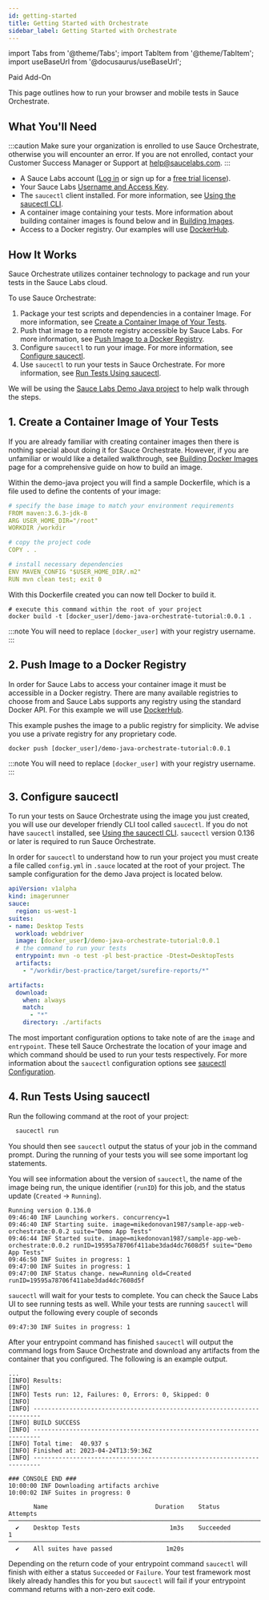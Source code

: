 ```yaml
---
id: getting-started
title: Getting Started with Orchestrate
sidebar_label: Getting Started with Orchestrate
---
```


import Tabs from '@theme/Tabs';
import TabItem from '@theme/TabItem';
import useBaseUrl from '@docusaurus/useBaseUrl';

<p><span className="sauceGreen">Paid Add-On</span></p>

This page outlines how to run your browser and mobile tests in Sauce Orchestrate.

## What You'll Need

:::caution
Make sure your organization is enrolled to use Sauce Orchestrate, otherwise you will encounter an error. If you are not enrolled, contact your Customer Success Manager or Support at help@saucelabs.com.
:::

- A Sauce Labs account ([Log in](https://accounts.saucelabs.com/am/XUI/#login/) or sign up for a [free trial license](https://saucelabs.com/sign-up)).
- Your Sauce Labs [Username and Access Key](https://app.saucelabs.com/user-settings).
- The `saucectl` client installed. For more information, see [Using the saucectl CLI](/dev/cli/saucectl).
- A container image containing your tests. More information about building container images is found below and in [Building Images](/orchestrate/building-images).
- Access to a Docker registry. Our examples will use [DockerHub](https://hub.docker.com).

## How It Works

Sauce Orchestrate utilizes container technology to package and run your tests in the Sauce Labs cloud.

To use Sauce Orchestrate:

1. Package your test scripts and dependencies in a container Image. For more information, see [Create a Container Image of Your Tests](#1-create-a-container-image-of-your-tests).
2. Push that image to a remote registry accessible by Sauce Labs. For more information, see [Push Image to a Docker Registry](#2-push-image-to-a-docker-registry).
3. Configure `saucectl` to run your image. For more information, see [Configure saucectl](#3-configure-saucectl).
4. Use `saucectl` to run your tests in Sauce Orchestrate. For more information, see [Run Tests Using saucectl](#4-run-tests-using-saucectl).

We will be using the [Sauce Labs Demo Java project](https://github.com/saucelabs-training/demo-java) to help walk through the steps.

## 1. Create a Container Image of Your Tests

If you are already familiar with creating container images then there is nothing special about doing it for Sauce Orchestrate. However, if you are unfamiliar or would like a detailed walkthrough, see [Building Docker Images](/orchestrate/building-images/) page for a comprehensive guide on how to build an image.

Within the demo-java project you will find a sample Dockerfile, which is a file used to define the contents of your image:

```yaml showLineNumbers
# specify the base image to match your environment requirements
FROM maven:3.6.3-jdk-8
ARG USER_HOME_DIR="/root"
WORKDIR /workdir

# copy the project code
COPY . .

# install necessary dependencies
ENV MAVEN_CONFIG "$USER_HOME_DIR/.m2"
RUN mvn clean test; exit 0
```

With this Dockerfile created you can now tell Docker to build it.

```
# execute this command within the root of your project
docker build -t [docker_user]/demo-java-orchestrate-tutorial:0.0.1 .
```

:::note
You will need to replace `[docker_user]` with your registry username.
:::

## 2. Push Image to a Docker Registry

In order for Sauce Labs to access your container image it must be accessible in a Docker registry. There are many available registries to choose from and Sauce Labs supports any registry using the standard Docker API. For this example we will use [DockerHub](https://hub.docker.com).

This example pushes the image to a public registry for simplicity. We advise you use a private registry for any proprietary code.

```
docker push [docker_user]/demo-java-orchestrate-tutorial:0.0.1
```

:::note
You will need to replace `[docker_user]` with your registry username.
:::

## 3. Configure saucectl

To run your tests on Sauce Orchestrate using the image you just created, you will use our developer friendly CLI tool called `saucectl`. If you do not have `saucectl` installed, see [Using the saucectl CLI](/dev/cli/saucectl). `saucectl` version 0.136 or later is required to run Sauce Orchestrate.

In order for `saucectl` to understand how to run your project you must create a file called `config.yml` in `.sauce` located at the root of your project. The sample configuration for the demo Java project is located below.

```yaml showLineNumbers
apiVersion: v1alpha
kind: imagerunner
sauce:
  region: us-west-1
suites:
- name: Desktop Tests
  workload: webdriver
  image: [docker_user]/demo-java-orchestrate-tutorial:0.0.1
  # the command to run your tests
  entrypoint: mvn -o test -pl best-practice -Dtest=DesktopTests
  artifacts:
    - "/workdir/best-practice/target/surefire-reports/*"

artifacts:
  download:
    when: always
    match:
      - "*"
    directory: ./artifacts
```

The most important configuration options to take note of are the `image` and `entrypoint`. These tell Sauce Orchestrate the location of your image and which command should be used to run your tests respectively. For more information about the `saucectl` configuration options see [saucectl Configuration](/orchestrate/saucectl-configuration/).

## 4. Run Tests Using saucectl

Run the following command at the root of your project:

```bash
  saucectl run
```

You should then see `saucectl` output the status of your job in the command prompt. During the running of your tests you will see some important log statements.

You will see information about the version of `saucectl`, the name of the image being run, the unique identifier (`runID`) for this job, and the status update (`Created` -> `Running`).

```
Running version 0.136.0
09:46:40 INF Launching workers. concurrency=1
09:46:40 INF Starting suite. image=mikedonovan1987/sample-app-web-orchestrate:0.0.2 suite="Demo App Tests"
09:46:44 INF Started suite. image=mikedonovan1987/sample-app-web-orchestrate:0.0.2 runID=19595a78706f411abe3dad4dc7608d5f suite="Demo App Tests"
09:46:50 INF Suites in progress: 1
09:47:00 INF Suites in progress: 1
09:47:00 INF Status change. new=Running old=Created runID=19595a78706f411abe3dad4dc7608d5f
```

`saucectl` will wait for your tests to complete. You can check the Sauce Labs UI to see running tests as well. While your tests are running `saucectl` will output the following every couple of seconds

```
09:47:30 INF Suites in progress: 1
```

After your entrypoint command has finished `saucectl` will output the command logs from Sauce Orchestrate and download any artifacts from the container that you configured. The following is an example output.

```
...
[INFO] Results:
[INFO]
[INFO] Tests run: 12, Failures: 0, Errors: 0, Skipped: 0
[INFO]
[INFO] ------------------------------------------------------------------------
[INFO] BUILD SUCCESS
[INFO] ------------------------------------------------------------------------
[INFO] Total time:  40.937 s
[INFO] Finished at: 2023-04-24T13:59:36Z
[INFO] ------------------------------------------------------------------------

### CONSOLE END ###
10:00:00 INF Downloading artifacts archive
10:00:02 INF Suites in progress: 0

       Name                              Duration    Status       Attempts
────────────────────────────────────────────────────────────────────────────
  ✔    Desktop Tests                         1m3s    Succeeded           1
────────────────────────────────────────────────────────────────────────────
  ✔    All suites have passed               1m20s
```

Depending on the return code of your entrypoint command `saucectl` will finish with either a status `Succeeded` or `Failure`. Your test framework most likely already handles this for you but `saucectl` will fail if your entrypoint command returns with a non-zero exit code.
